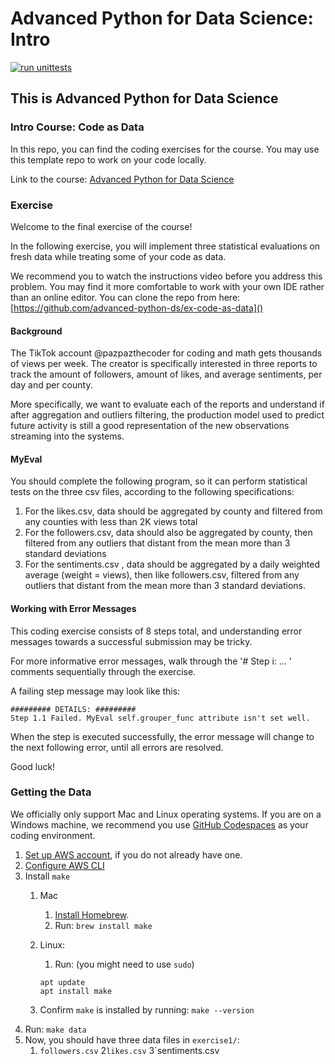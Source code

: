 # Advanced Python for Data Science: Intro



[![run unittests](https://github.com/advanced-python-ds/code-as-data/actions/workflows/run_unittests.yml/badge.svg)](https://github.com/advanced-python-ds/code-as-data/actions/workflows/run_unittests.yml)


## This is Advanced Python for Data Science
### Intro Course: Code as Data

In this repo, you can find the coding exercises for the course.
You may use this template repo to work on your code locally.

Link to the course: [Advanced Python for Data Science](https://www.udemy.com/course/4976196)
### Exercise

Welcome to the final exercise of the course!

In the following exercise, you will implement three statistical evaluations on fresh data while treating some of your
code as data.

We recommend you to watch the instructions video before you address this problem. You may find it more comfortable to
work with your own IDE rather than an online editor. You can clone the repo from
here:  [https://github.com/advanced-python-ds/ex-code-as-data]()

#### Background

The TikTok account @pazpazthecoder for coding and math gets thousands of views per week. The creator is specifically
interested in three reports to track the amount of followers, amount of likes, and average sentiments, per day and per
county.

More specifically, we want to evaluate each of the reports and understand if after aggregation and outliers filtering,
the production model used to predict future activity is still a good representation of the new observations streaming
into the systems.

#### MyEval

You should complete the following program, so it can perform statistical tests on the three csv files, according to the
following specifications:

1. For the likes.csv, data should be aggregated by county and filtered from any counties with less than 2K views total
2. For the followers.csv, data should also be aggregated by county, then filtered from any outliers that distant from
   the mean more than 3 standard deviations
3. For the sentiments.csv , data should be aggregated by a daily weighted average (weight = views), then like
   followers.csv, filtered from any outliers that distant from the mean more than 3 standard deviations.

#### Working with Error Messages

This coding exercise consists of 8 steps total, and understanding error messages towards a successful submission may be
tricky.

For more informative error messages, walk through the '# Step i: ... '  comments sequentially through the exercise.

A failing step message may look like this:

```
######### DETAILS: #########
Step 1.1 Failed. MyEval self.grouper_func attribute isn't set well.
```

When the step is executed successfully, the error message will change to the next following error, until all errors are
resolved.

Good luck!

### Getting the Data
We officially only support Mac and Linux operating systems. If you are on a Windows machine, we recommend you use [GitHub Codespaces](https://github.com/features/codespaces) as your coding environment.
1. [Set up AWS account](https://docs.aws.amazon.com/accounts/latest/reference/manage-acct-creating.html), if you do not already have one.
2. [Configure AWS CLI](https://docs.aws.amazon.com/cli/latest/userguide/cli-chap-getting-started.html)
3. Install `make`
   1. Mac
      1. [Install Homebrew](https://docs.brew.sh/Installation).
      2. Run: ```brew install make```

   2. Linux:
      1. Run: (you might need to use `sudo`)
      ```
      apt update
      apt install make
      ```
   3. Confirm `make` is installed by running: ```make --version```
4. Run: `make data`
5. Now, you should have three data files in `exercise1/`:
   1. `followers.csv`
   2`likes.csv`
   3`sentiments.csv
